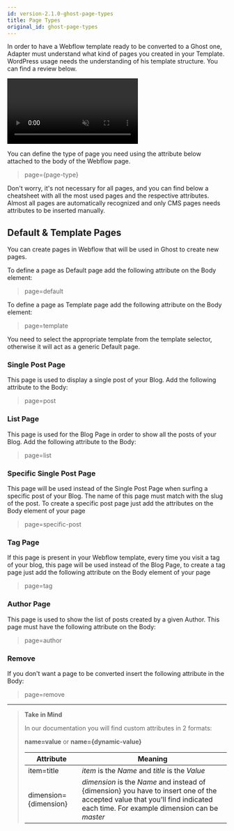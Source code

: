 ```yaml
---
id: version-2.1.0-ghost-page-types
title: Page Types
original_id: ghost-page-types
---
```


In order to have a Webflow template ready to be converted to a Ghost one, Adapter must understand what kind of pages you created in your Template.
WordPress usage needs the understanding of his template structure. You can find a review below.

<video autoplay muted playsinline="true" loop>
<source src="/assets/page-type.webm">
</video>

You can define the type of page you need using the attribute below attached to the body of the Webflow page. 

 > page={page-type}

 
Don't worry, it's not necessary for all pages, and you can find below a cheatsheet with all the most used pages and the respective attributes. Almost all pages are automatically recognized and only CMS pages needs attributes to be inserted manually. 

## Default & Template Pages

You can create pages in Webflow that will be used in Ghost to create new pages.

To define a page as Default page add the following attribute on the Body element:

> page=default

To define a page as Template page add the following attribute on the Body element:

> page=template

You need to select the appropriate template from the template selector, otherwise it will act as a generic Default page.

### Single Post Page

This page is used to display a single post of your Blog. Add the following attribute to the Body:

> page=post

### List Page

This page is used for the Blog Page in order to show all the posts of your Blog. Add the following attribute to the Body:

> page=list 

### Specific Single Post Page

This page will be used instead of the Single Post Page when surfing a specific post of your Blog. The name of this page must match with the slug of the post.
To create a specific post page just add the attributes on the Body element of your page

> page=specific-post

### Tag Page

If this page is present in your Webflow template, every time you visit a tag of your blog, this page will be used instead of the Blog Page, to create a tag page just add the following attribute on the Body element of your page

> page=tag


### Author Page
 
This page is used to show the list of posts created by a given Author. This page must have the following attribute on the Body:

> page=author

### Remove

If you don't want a page to be converted insert the following attribute in the Body:

> page=remove

---------
> **Take in Mind**
>
> In our documentation you will find custom attributes in 2 formats:
>
> **name=value** or **name={dynamic-value}**
>
>
> **Attribute**             | **Meaning** | 
> -------------             | --------------- |
> | item=title              | *item* is the *Name* and *title* is the *Value* |
> | dimension={dimension}   | *dimension* is the *Name* and instead of {dimension} you have to insert one of the accepted value that you'll find indicated each time. For example dimension can be *master*|